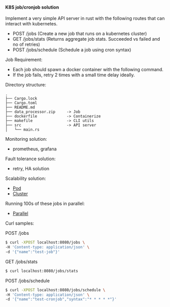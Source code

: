 #### K8S job/cronjob solution

Implement a very simple API server in rust with the following routes that can interact with kubernetes.

- POST /jobs (Create a new job that runs on a kubernetes cluster)
- GET /jobs/stats (Returns aggregate job stats. Succeeded vs failed and no of retries)
- POST /jobs/schedule (Schedule a job using cron syntax)

Job Requirement:

- Each job should spawn a docker container with the following command.
- If the job fails, retry 2 times with a small time delay ideally.

Directory structure:

```
.
├── Cargo.lock
├── Cargo.toml
├── README.md
├── data_processor.zip     -> Job
├── dockerfile             -> Containerize
├── makefile               -> CLI utils
├── src                    -> API server
│   └── main.rs
```

Monitoring solution:

- prometheus, grafana

Fault tolerance solution:

- retry, HA solution

Scalability solution:

- [Pod](https://kubernetes.io/docs/tasks/run-application/horizontal-pod-autoscale/)
- [Cluster](https://docs.aws.amazon.com/eks/latest/userguide/autoscaling.html)

Running 100s of these jobs in parallel:

- [Parallel](https://kubernetes.io/docs/concepts/workloads/controllers/job/#parallel-jobs)

Curl samples:

POST /jobs

```bash
$ curl -XPOST localhost:8080/jobs \
-H 'Content-type: application/json' \
-d '{"name":"test-job"}'
```

GET /jobs/stats

```bash
$ curl localhost:8080/jobs/stats
```

POST /jobs/schedule

```bash
$ curl -XPOST localhost:8080/jobs/schedule \
-H 'Content-type: application/json' \
-d '{"name":"test-cronjob","syntax":"* * * * *"}'
```
